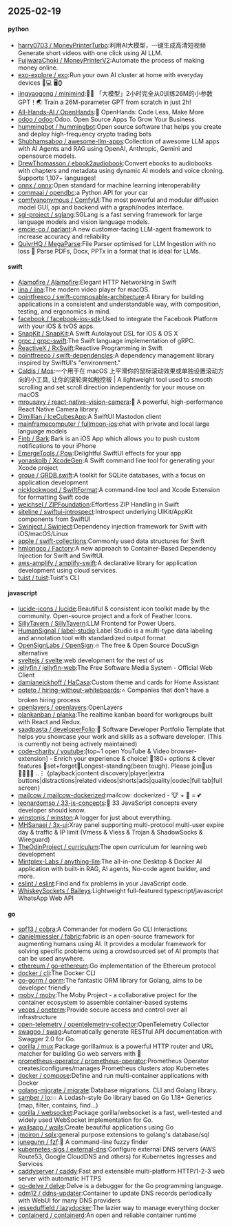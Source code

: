 ## 2025-02-19

#### python
* [harry0703 / MoneyPrinterTurbo](https://github.com/harry0703/MoneyPrinterTurbo):利用AI大模型，一键生成高清短视频 Generate short videos with one click using AI LLM.
* [FujiwaraChoki / MoneyPrinterV2](https://github.com/FujiwaraChoki/MoneyPrinterV2):Automate the process of making money online.
* [exo-explore / exo](https://github.com/exo-explore/exo):Run your own AI cluster at home with everyday devices 📱💻 🖥️⌚
* [jingyaogong / minimind](https://github.com/jingyaogong/minimind):🚀🚀 「大模型」2小时完全从0训练26M的小参数GPT！🌏 Train a 26M-parameter GPT from scratch in just 2h!
* [All-Hands-AI / OpenHands](https://github.com/All-Hands-AI/OpenHands):🙌 OpenHands: Code Less, Make More
* [odoo / odoo](https://github.com/odoo/odoo):Odoo. Open Source Apps To Grow Your Business.
* [hummingbot / hummingbot](https://github.com/hummingbot/hummingbot):Open source software that helps you create and deploy high-frequency crypto trading bots
* [Shubhamsaboo / awesome-llm-apps](https://github.com/Shubhamsaboo/awesome-llm-apps):Collection of awesome LLM apps with AI Agents and RAG using OpenAI, Anthropic, Gemini and opensource models.
* [DrewThomasson / ebook2audiobook](https://github.com/DrewThomasson/ebook2audiobook):Convert ebooks to audiobooks with chapters and metadata using dynamic AI models and voice cloning. Supports 1,107+ languages!
* [onnx / onnx](https://github.com/onnx/onnx):Open standard for machine learning interoperability
* [commaai / opendbc](https://github.com/commaai/opendbc):a Python API for your car
* [comfyanonymous / ComfyUI](https://github.com/comfyanonymous/ComfyUI):The most powerful and modular diffusion model GUI, api and backend with a graph/nodes interface.
* [sgl-project / sglang](https://github.com/sgl-project/sglang):SGLang is a fast serving framework for large language models and vision language models.
* [emcie-co / parlant](https://github.com/emcie-co/parlant):A new customer-facing LLM-agent framework to increase accuracy and reliability
* [QuivrHQ / MegaParse](https://github.com/QuivrHQ/MegaParse):File Parser optimised for LLM Ingestion with no loss 🧠 Parse PDFs, Docx, PPTx in a format that is ideal for LLMs.

#### swift
* [Alamofire / Alamofire](https://github.com/Alamofire/Alamofire):Elegant HTTP Networking in Swift
* [iina / iina](https://github.com/iina/iina):The modern video player for macOS.
* [pointfreeco / swift-composable-architecture](https://github.com/pointfreeco/swift-composable-architecture):A library for building applications in a consistent and understandable way, with composition, testing, and ergonomics in mind.
* [facebook / facebook-ios-sdk](https://github.com/facebook/facebook-ios-sdk):Used to integrate the Facebook Platform with your iOS & tvOS apps.
* [SnapKit / SnapKit](https://github.com/SnapKit/SnapKit):A Swift Autolayout DSL for iOS & OS X
* [grpc / grpc-swift](https://github.com/grpc/grpc-swift):The Swift language implementation of gRPC.
* [ReactiveX / RxSwift](https://github.com/ReactiveX/RxSwift):Reactive Programming in Swift
* [pointfreeco / swift-dependencies](https://github.com/pointfreeco/swift-dependencies):A dependency management library inspired by SwiftUI's "environment."
* [Caldis / Mos](https://github.com/Caldis/Mos):一个用于在 macOS 上平滑你的鼠标滚动效果或单独设置滚动方向的小工具, 让你的滚轮爽如触控板 | A lightweight tool used to smooth scrolling and set scroll direction independently for your mouse on macOS
* [mrousavy / react-native-vision-camera](https://github.com/mrousavy/react-native-vision-camera):📸 A powerful, high-performance React Native Camera library.
* [Dimillian / IceCubesApp](https://github.com/Dimillian/IceCubesApp):A SwiftUI Mastodon client
* [mainframecomputer / fullmoon-ios](https://github.com/mainframecomputer/fullmoon-ios):chat with private and local large language models
* [Finb / Bark](https://github.com/Finb/Bark):Bark is an iOS App which allows you to push custom notifications to your iPhone
* [EmergeTools / Pow](https://github.com/EmergeTools/Pow):Delightful SwiftUI effects for your app
* [yonaskolb / XcodeGen](https://github.com/yonaskolb/XcodeGen):A Swift command line tool for generating your Xcode project
* [groue / GRDB.swift](https://github.com/groue/GRDB.swift):A toolkit for SQLite databases, with a focus on application development
* [nicklockwood / SwiftFormat](https://github.com/nicklockwood/SwiftFormat):A command-line tool and Xcode Extension for formatting Swift code
* [weichsel / ZIPFoundation](https://github.com/weichsel/ZIPFoundation):Effortless ZIP Handling in Swift
* [siteline / swiftui-introspect](https://github.com/siteline/swiftui-introspect):Introspect underlying UIKit/AppKit components from SwiftUI
* [Swinject / Swinject](https://github.com/Swinject/Swinject):Dependency injection framework for Swift with iOS/macOS/Linux
* [apple / swift-collections](https://github.com/apple/swift-collections):Commonly used data structures for Swift
* [hmlongco / Factory](https://github.com/hmlongco/Factory):A new approach to Container-Based Dependency Injection for Swift and SwiftUI.
* [aws-amplify / amplify-swift](https://github.com/aws-amplify/amplify-swift):A declarative library for application development using cloud services.
* [tuist / tuist](https://github.com/tuist/tuist):Tuist's CLI

#### javascript
* [lucide-icons / lucide](https://github.com/lucide-icons/lucide):Beautiful & consistent icon toolkit made by the community. Open-source project and a fork of Feather Icons.
* [SillyTavern / SillyTavern](https://github.com/SillyTavern/SillyTavern):LLM Frontend for Power Users.
* [HumanSignal / label-studio](https://github.com/HumanSignal/label-studio):Label Studio is a multi-type data labeling and annotation tool with standardized output format
* [OpenSignLabs / OpenSign](https://github.com/OpenSignLabs/OpenSign):🔥 The free & Open Source DocuSign alternative
* [sveltejs / svelte](https://github.com/sveltejs/svelte):web development for the rest of us
* [jellyfin / jellyfin-web](https://github.com/jellyfin/jellyfin-web):The Free Software Media System - Official Web Client
* [damianeickhoff / HaCasa](https://github.com/damianeickhoff/HaCasa):Custom theme and cards for Home Assistant
* [poteto / hiring-without-whiteboards](https://github.com/poteto/hiring-without-whiteboards):⭐️ Companies that don't have a broken hiring process
* [openlayers / openlayers](https://github.com/openlayers/openlayers):OpenLayers
* [plankanban / planka](https://github.com/plankanban/planka):The realtime kanban board for workgroups built with React and Redux.
* [saadpasta / developerFolio](https://github.com/saadpasta/developerFolio):🚀 Software Developer Portfolio Template that helps you showcase your work and skills as a software developer. (This is currently not being actively maintained)
* [code-charity / youtube](https://github.com/code-charity/youtube):[top~1 open YouTube & Video browser-extension] - Enrich your experience & choice! 🧰180+ options & clever features 📌set+forget📌Longest-standing(been tough). Please join🧩us👨‍👩‍👧‍👧 ..⋮ {playback|content discovery|player|extra buttons|distractions|related videos|shorts|ads|quality|codec|full tab|full screen}
* [mailcow / mailcow-dockerized](https://github.com/mailcow/mailcow-dockerized):mailcow: dockerized - 🐮 + 🐋 = 💕
* [leonardomso / 33-js-concepts](https://github.com/leonardomso/33-js-concepts):📜 33 JavaScript concepts every developer should know.
* [winstonjs / winston](https://github.com/winstonjs/winston):A logger for just about everything.
* [MHSanaei / 3x-ui](https://github.com/MHSanaei/3x-ui):Xray panel supporting multi-protocol multi-user expire day & traffic & IP limit (Vmess & Vless & Trojan & ShadowSocks & Wireguard)
* [TheOdinProject / curriculum](https://github.com/TheOdinProject/curriculum):The open curriculum for learning web development
* [Mintplex-Labs / anything-llm](https://github.com/Mintplex-Labs/anything-llm):The all-in-one Desktop & Docker AI application with built-in RAG, AI agents, No-code agent builder, and more.
* [eslint / eslint](https://github.com/eslint/eslint):Find and fix problems in your JavaScript code.
* [WhiskeySockets / Baileys](https://github.com/WhiskeySockets/Baileys):Lightweight full-featured typescript/javascript WhatsApp Web API

#### go
* [spf13 / cobra](https://github.com/spf13/cobra):A Commander for modern Go CLI interactions
* [danielmiessler / fabric](https://github.com/danielmiessler/fabric):fabric is an open-source framework for augmenting humans using AI. It provides a modular framework for solving specific problems using a crowdsourced set of AI prompts that can be used anywhere.
* [ethereum / go-ethereum](https://github.com/ethereum/go-ethereum):Go implementation of the Ethereum protocol
* [docker / cli](https://github.com/docker/cli):The Docker CLI
* [go-gorm / gorm](https://github.com/go-gorm/gorm):The fantastic ORM library for Golang, aims to be developer friendly
* [moby / moby](https://github.com/moby/moby):The Moby Project - a collaborative project for the container ecosystem to assemble container-based systems
* [veops / oneterm](https://github.com/veops/oneterm):Provide secure access and control over all infrastructure
* [open-telemetry / opentelemetry-collector](https://github.com/open-telemetry/opentelemetry-collector):OpenTelemetry Collector
* [swaggo / swag](https://github.com/swaggo/swag):Automatically generate RESTful API documentation with Swagger 2.0 for Go.
* [gorilla / mux](https://github.com/gorilla/mux):Package gorilla/mux is a powerful HTTP router and URL matcher for building Go web servers with 🦍
* [prometheus-operator / prometheus-operator](https://github.com/prometheus-operator/prometheus-operator):Prometheus Operator creates/configures/manages Prometheus clusters atop Kubernetes
* [docker / compose](https://github.com/docker/compose):Define and run multi-container applications with Docker
* [golang-migrate / migrate](https://github.com/golang-migrate/migrate):Database migrations. CLI and Golang library.
* [samber / lo](https://github.com/samber/lo):💥 A Lodash-style Go library based on Go 1.18+ Generics (map, filter, contains, find...)
* [gorilla / websocket](https://github.com/gorilla/websocket):Package gorilla/websocket is a fast, well-tested and widely used WebSocket implementation for Go.
* [wailsapp / wails](https://github.com/wailsapp/wails):Create beautiful applications using Go
* [jmoiron / sqlx](https://github.com/jmoiron/sqlx):general purpose extensions to golang's database/sql
* [junegunn / fzf](https://github.com/junegunn/fzf):🌸 A command-line fuzzy finder
* [kubernetes-sigs / external-dns](https://github.com/kubernetes-sigs/external-dns):Configure external DNS servers (AWS Route53, Google CloudDNS and others) for Kubernetes Ingresses and Services
* [caddyserver / caddy](https://github.com/caddyserver/caddy):Fast and extensible multi-platform HTTP/1-2-3 web server with automatic HTTPS
* [go-delve / delve](https://github.com/go-delve/delve):Delve is a debugger for the Go programming language.
* [qdm12 / ddns-updater](https://github.com/qdm12/ddns-updater):Container to update DNS records periodically with WebUI for many DNS providers
* [jesseduffield / lazydocker](https://github.com/jesseduffield/lazydocker):The lazier way to manage everything docker
* [containerd / containerd](https://github.com/containerd/containerd):An open and reliable container runtime

